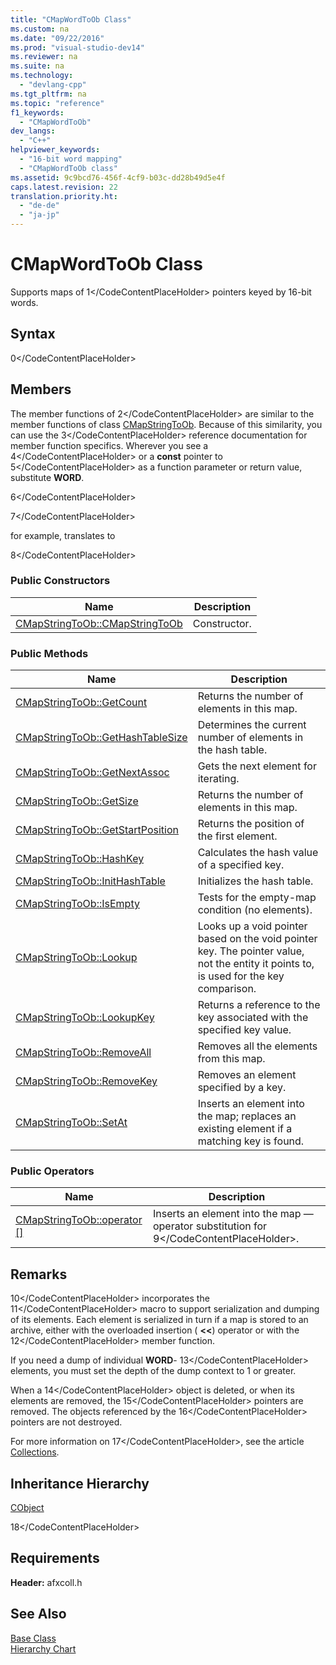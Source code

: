 ```yaml
---
title: "CMapWordToOb Class"
ms.custom: na
ms.date: "09/22/2016"
ms.prod: "visual-studio-dev14"
ms.reviewer: na
ms.suite: na
ms.technology: 
  - "devlang-cpp"
ms.tgt_pltfrm: na
ms.topic: "reference"
f1_keywords: 
  - "CMapWordToOb"
dev_langs: 
  - "C++"
helpviewer_keywords: 
  - "16-bit word mapping"
  - "CMapWordToOb class"
ms.assetid: 9c9bcd76-456f-4cf9-b03c-dd28b49d5e4f
caps.latest.revision: 22
translation.priority.ht: 
  - "de-de"
  - "ja-jp"
---
```

# CMapWordToOb Class
Supports maps of <CodeContentPlaceHolder>1\</CodeContentPlaceHolder> pointers keyed by 16-bit words.  
  
## Syntax  
  
<CodeContentPlaceHolder>0\</CodeContentPlaceHolder>  
## Members  
 The member functions of <CodeContentPlaceHolder>2\</CodeContentPlaceHolder> are similar to the member functions of class [CMapStringToOb](../vs140/cmapstringtoob-class.md). Because of this similarity, you can use the <CodeContentPlaceHolder>3\</CodeContentPlaceHolder> reference documentation for member function specifics. Wherever you see a <CodeContentPlaceHolder>4\</CodeContentPlaceHolder> or a **const** pointer to <CodeContentPlaceHolder>5\</CodeContentPlaceHolder> as a function parameter or return value, substitute **WORD**.  
  
 <CodeContentPlaceHolder>6\</CodeContentPlaceHolder>  
  
 <CodeContentPlaceHolder>7\</CodeContentPlaceHolder>  
  
 for example, translates to  
  
 <CodeContentPlaceHolder>8\</CodeContentPlaceHolder>  
  
### Public Constructors  
  
|Name|Description|  
|----------|-----------------|  
|[CMapStringToOb::CMapStringToOb](../vs140/cmapstringtoob-class.md#cmapstringtoob__cmapstringtoob)|Constructor.|  
  
### Public Methods  
  
|Name|Description|  
|----------|-----------------|  
|[CMapStringToOb::GetCount](../vs140/cmapstringtoob-class.md#cmapstringtoob__getcount)|Returns the number of elements in this map.|  
|[CMapStringToOb::GetHashTableSize](../vs140/cmapstringtoob-class.md#cmapstringtoob__gethashtablesize)|Determines the current number of elements in the hash table.|  
|[CMapStringToOb::GetNextAssoc](../vs140/cmapstringtoob-class.md#cmapstringtoob__getnextassoc)|Gets the next element for iterating.|  
|[CMapStringToOb::GetSize](../vs140/cmapstringtoob-class.md#cmapstringtoob__getsize)|Returns the number of elements in this map.|  
|[CMapStringToOb::GetStartPosition](../vs140/cmapstringtoob-class.md#cmapstringtoob__getstartposition)|Returns the position of the first element.|  
|[CMapStringToOb::HashKey](../vs140/cmapstringtoob-class.md#cmapstringtoob__hashkey)|Calculates the hash value of a specified key.|  
|[CMapStringToOb::InitHashTable](../vs140/cmapstringtoob-class.md#cmapstringtoob__inithashtable)|Initializes the hash table.|  
|[CMapStringToOb::IsEmpty](../vs140/cmapstringtoob-class.md#cmapstringtoob__isempty)|Tests for the empty-map condition (no elements).|  
|[CMapStringToOb::Lookup](../vs140/cmapstringtoob-class.md#cmapstringtoob__lookup)|Looks up a void pointer based on the void pointer key. The pointer value, not the entity it points to, is used for the key comparison.|  
|[CMapStringToOb::LookupKey](../vs140/cmapstringtoob-class.md#cmapstringtoob__lookupkey)|Returns a reference to the key associated with the specified key value.|  
|[CMapStringToOb::RemoveAll](../vs140/cmapstringtoob-class.md#cmapstringtoob__removeall)|Removes all the elements from this map.|  
|[CMapStringToOb::RemoveKey](../vs140/cmapstringtoob-class.md#cmapstringtoob__removekey)|Removes an element specified by a key.|  
|[CMapStringToOb::SetAt](../vs140/cmapstringtoob-class.md#cmapstringtoob__setat)|Inserts an element into the map; replaces an existing element if a matching key is found.|  
  
### Public Operators  
  
|Name|Description|  
|----------|-----------------|  
|[CMapStringToOb::operator &#91;&#93;](../vs140/cmapstringtoob-class.md#cmapstringtoob__operator_at)|Inserts an element into the map — operator substitution for <CodeContentPlaceHolder>9\</CodeContentPlaceHolder>.|  
  
## Remarks  
 <CodeContentPlaceHolder>10\</CodeContentPlaceHolder> incorporates the <CodeContentPlaceHolder>11\</CodeContentPlaceHolder> macro to support serialization and dumping of its elements. Each element is serialized in turn if a map is stored to an archive, either with the overloaded insertion ( **<<**) operator or with the <CodeContentPlaceHolder>12\</CodeContentPlaceHolder> member function.  
  
 If you need a dump of individual **WORD**- <CodeContentPlaceHolder>13\</CodeContentPlaceHolder> elements, you must set the depth of the dump context to 1 or greater.  
  
 When a <CodeContentPlaceHolder>14\</CodeContentPlaceHolder> object is deleted, or when its elements are removed, the <CodeContentPlaceHolder>15\</CodeContentPlaceHolder> pointers are removed. The objects referenced by the <CodeContentPlaceHolder>16\</CodeContentPlaceHolder> pointers are not destroyed.  
  
 For more information on <CodeContentPlaceHolder>17\</CodeContentPlaceHolder>, see the article [Collections](../vs140/collections.md).  
  
## Inheritance Hierarchy  
 [CObject](../vs140/cobject-class.md)  
  
 <CodeContentPlaceHolder>18\</CodeContentPlaceHolder>  
  
## Requirements  
 **Header:** afxcoll.h  
  
## See Also  
 [Base Class](../vs140/cobject-class.md)   
 [Hierarchy Chart](../vs140/hierarchy-chart.md)